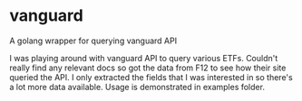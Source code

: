 # vanguard
A golang wrapper for querying vanguard API

I was playing around with vanguard API to query various ETFs. Couldn't really
find any relevant docs so got the data from F12 to see how their site queried
the API. I only extracted the fields that I was interested in so there's a lot more
data available. Usage is demonstrated in examples folder.
